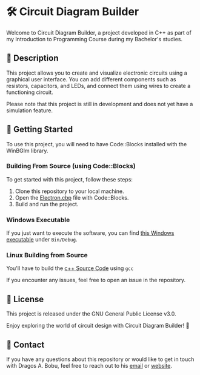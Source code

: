 # 🛠️ Circuit Diagram Builder
Welcome to Circuit Diagram Builder, a project developed in C++ as part of my Introduction to Programming Course during my Bachelor's studies.

## 📁 Description
This project allows you to create and visualize electronic circuits using a graphical user interface. You can add different components such as resistors, capacitors, and LEDs, and connect them using wires to create a functioning circuit.

Please note that this project is still in development and does not yet have a simulation feature.

## 🚀 Getting Started
To use this project, you will need to have Code::Blocks installed with the WinBGIm library.

### Building From Source (using Code::Blocks)
To get started with this project, follow these steps:

1. Clone this repository to your local machine.
2. Open the [Electron.cbp](https://github.com/BobuDragos/Circuit-Diagram-Builder/blob/main/Electron/Electron.cbp) file with Code::Blocks.
3. Build and run the project.

### Windows Executable
If you just want to execute the software, you can find [this Windows executable](https://github.com/BobuDragos/Circuit-Diagram-Builder/blob/main/Electron/bin/Debug/Electron%20prof.exe) under `Bin/Debug`.

### Linux Building from Source
You'll have to build the [c++ Source Code](https://github.com/BobuDragos/Circuit-Diagram-Builder/blob/main/Electron/unitedCode.cpp) using `gcc`

If you encounter any issues, feel free to open an issue in the repository.
## 📝 License
This project is released under the GNU General Public License v3.0.

Enjoy exploring the world of circuit design with Circuit Diagram Builder! 🚀

## 🤝 Contact
If you have any questions about this repository or would like to get in touch with Dragos A. Bobu, feel free to reach out to his [email](mailto:bobudragos0@gmail.com?subject=[GitHub]CircuitDiagram%20Interest) or [website](https://bobudragos.github.io/).
